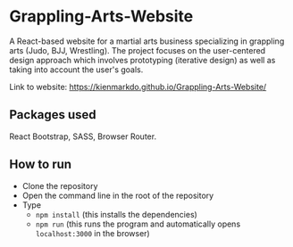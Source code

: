 # Grappling-Arts-Website

A React-based website for a martial arts business specializing in grappling arts (Judo, BJJ, Wrestling). The project focuses on the user-centered design approach which involves prototyping (iterative design) as well as taking into account the user's goals.

Link to website: https://kienmarkdo.github.io/Grappling-Arts-Website/

## Packages used

React Bootstrap, SASS, Browser Router.

## How to run

- Clone the repository
- Open the command line in the root of the repository
- Type
  - `npm install` (this installs the dependencies)
  - `npm run` (this runs the program and automatically opens `localhost:3000` in the browser)
